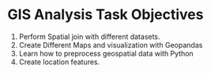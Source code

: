 # GIS Analysis Task Objectives

1. Perform Spatial join with different datasets.
2. Create Different Maps and visualization with Geopandas
3. Learn how to preprocess geospatial data with Python
4. Create location features.
